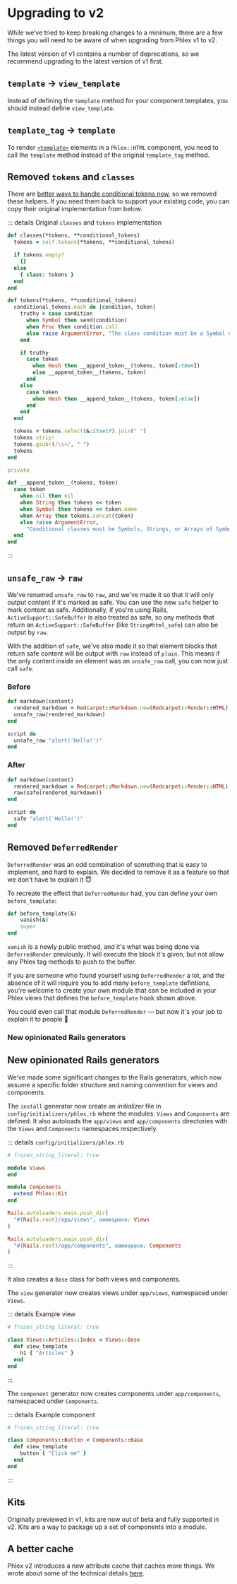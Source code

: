 # Upgrading to v2

While we’ve tried to keep breaking changes to a minimum, there are a few things you will need to be aware of when upgrading from Phlex v1 to v2.

The latest version of v1 contains a number of deprecations, so we recommend upgrading to the latest version of v1 first.

## `template` → `view_template` <Badge type="danger" text="breaking" />

Instead of defining the `template` method for your component templates, you should instead define `view_template`.

## `template_tag` → `template` <Badge type="danger" text="breaking" />

To render [`<template>`](https://developer.mozilla.org/en-US/docs/Web/HTML/Element/template) elements in a `Phlex::HTML` component, you need to call the `template` method instead of the original `template_tag` method.

## Removed `tokens` and `classes` <Badge type="danger" text="breaking" />

There are [better ways to handle conditional tokens now](../handbook/attributes.md#attribute-values), so we removed these helpers. If you need them back to support your existing code, you can copy their original implementation from below.

::: details Original `classes` and `tokens` implementation

```ruby
def classes(*tokens, **conditional_tokens)
  tokens = self.tokens(*tokens, **conditional_tokens)

  if tokens.empty?
    {}
  else
    { class: tokens }
  end
end

def tokens(*tokens, **conditional_tokens)
  conditional_tokens.each do |condition, token|
    truthy = case condition
      when Symbol then send(condition)
      when Proc then condition.call
      else raise ArgumentError, "The class condition must be a Symbol or a Proc."
    end

    if truthy
      case token
        when Hash then __append_token__(tokens, token[:then])
        else __append_token__(tokens, token)
      end
    else
      case token
        when Hash then __append_token__(tokens, token[:else])
      end
    end
  end

  tokens = tokens.select(&:itself).join(" ")
  tokens.strip!
  tokens.gsub!(/\s+/, " ")
  tokens
end

private

def __append_token__(tokens, token)
  case token
    when nil then nil
    when String then tokens << token
    when Symbol then tokens << token.name
    when Array then tokens.concat(token)
    else raise ArgumentError,
      "Conditional classes must be Symbols, Strings, or Arrays of Symbols or Strings."
  end
end
```

:::

## `unsafe_raw` → `raw` <Badge type="danger" text="breaking" />

We've renamed `unsafe_raw` to `raw`, and we've made it so that it will only output content if it's marked as safe. You can use the new `safe` helper to mark content as safe. Additionally, if you're using Rails, `ActiveSupport::SafeBuffer` is also treated as safe, so any methods that return an `ActiveSupport::SafeBuffer` (like `String#html_safe`) can also be output by `raw`.

With the addition of `safe`, we've also made it so that element blocks that return safe content will be output with `raw` instead of `plain`. This means if the only content inside an element was an `unsafe_raw` call, you can now just call `safe`.

### Before

```ruby
def markdown(content)
  rendered_markdown = Redcarpet::Markdown.new(Redcarpet::Render::HTML).render(content)
  unsafe_raw(rendered_markdown)
end
```

```ruby
script do
  unsafe_raw "alert('Hello!')"
end
```

### After

```ruby
def markdown(content)
  rendered_markdown = Redcarpet::Markdown.new(Redcarpet::Render::HTML).render(content)
  raw(safe(rendered_markdown))
end
```

```ruby
script do
  safe "alert('Hello!')"
end
```

## Removed `DeferredRender` <Badge type="danger" text="breaking" />

`DeferredRender` was an odd combination of something that is easy to implement, and hard to explain. We decided to remove it as a feature so that we don't have to explain it :innocent:

To recreate the effect that `DeferredRender` had, you can define your own `before_template`:

```ruby
def before_template(&)
	vanish(&)
	super
end
```

`vanish` is a newly public method, and it's what was being done via `DeferredRender` previously. It will execute the block it's given, but not allow any Phlex tag methods to push to the buffer.

If you are someone who found yourself using `DeferredRender` a lot, and the absence of it will require you to add many `before_template` defintions, you're welcome to create your own module that can be included in your Phlex views that defines the `before_template` hook shown above.

You could even call that module `DeferredRender` — but now it's your job to explain it to people :grimacing:

### New opinionated Rails generators
## New opinionated Rails generators <Badge type="danger" text="breaking" />

We’ve made some significant changes to the Rails generators, which now assume a specific folder structure and naming convention for views and components.

The `install` generator now create an _initializer_ file in `config/initializers/phlex.rb` where the modules: `Views` and `Components` are defined. It also autoloads the `app/views` and `app/components` directories with the `Views` and `Components` namespaces respectively.

::: details `config/initializers/phlex.rb`

```ruby
# frozen_string_literal: true

module Views
end

module Components
  extend Phlex::Kit
end

Rails.autoloaders.main.push_dir(
  "#{Rails.root}/app/views", namespace: Views
)

Rails.autoloaders.main.push_dir(
  "#{Rails.root}/app/components", namespace: Components
)
```

:::

It also creates a `Base` class for both views and components.

The `view` generator now creates views under `app/views`, namespaced under `Views`.

::: details Example view

```ruby
# frozen_string_literal: true

class Views::Articles::Index < Views::Base
  def view_template
    h1 { "Articles" }
  end
end
```

:::

The `component` generator now creates components under `app/components`, namespaced under `Components`.

::: details Example component

```ruby
# frozen_string_literal: true

class Components::Button < Components::Base
  def view_template
    button { "Click me" }
  end
end
```

:::

## Kits <Badge type="tip" text="new" />

Originally previewed in v1, kits are now out of beta and fully supported in v2. Kits are a way to package up a set of components into a module.

## A better cache <Badge type="tip" text="new" />

Phlex v2 introduces a new attribute cache that caches more things. We wrote about some of the technical details [here](/design/caching).
